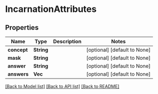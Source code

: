 # IncarnationAttributes

## Properties
Name | Type | Description | Notes
------------ | ------------- | ------------- | -------------
**concept** | **String** |  | [optional] [default to None]
**mask** | **String** |  | [optional] [default to None]
**answer** | **String** |  | [optional] [default to None]
**answers** | **Vec<String>** |  | [optional] [default to None]

[[Back to Model list]](../README.md#documentation-for-models) [[Back to API list]](../README.md#documentation-for-api-endpoints) [[Back to README]](../README.md)


